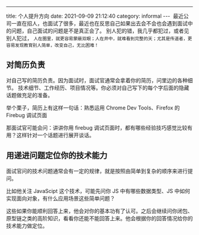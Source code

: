 ---
title: 个人提升方向
date: 2021-09-09 21:12:40
category: informal
--- 
最近公司一直在招人，也面试了很多，最近也在反思自己如果出去会不会也会遇到面试中的问题，自己面试的问题是不是真正会了。
别人犯的错，我几乎都犯过，或者见别人犯过，
`人在圈里，就更容易蒙蔽双眼；人在井中，就难看到完整的天；尤其是传道者，更容易发现教育别人简单，改变自己，无比困难！`
## 对简历负责
对自己写的简历负责。因为面试时，面试官通常会拿着你的简历，问里边的各种细节。 技术细节、工作经历、项目情况等。你必须对自己写下的每个字后面的隐藏话题做充足的准备。

举个栗子，简历上有这样一句话：熟悉运用 Chrome Dev Tools、Firefox 的 Firebug 调试页面

那面试官可能会问：讲讲你用 firebug 调试页面时，都有哪些经验技巧感觉比较有用？这样针对一个话题进行展开谈话。

## 用递进问题定位你的技术能力
面试官问的技术问题通常会有一定的规律，就是按照由简单到复杂的顺序来进行提问。

比如他关注 JavaScipt 这个技术，可能先问你 JS 中有哪些数据类型、JS 中如何实现面向对象，有什么应用场景这些简单问题？

这些如果你能顺利回答上来，他会对你的基本功有了认可。之后会继续问你闭包、原型链之类的高阶知识，看看你还能不能回答上来。他会根据你的回答情况给你的技术能力做定位。
